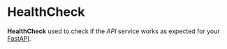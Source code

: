 # HealthCheck

**HealthCheck** used to check if the *API* service works as expected for your [FastAPI](https://fastapi.tiangolo.com/).
